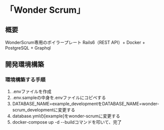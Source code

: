 # 「Wonder Scrum」

## 概要
WonderScrum専用のボイラープレート Rails6（REST API）+ Docker + PostgreSQL + Graphql

## 開発環境構築

### 環境構築する手順
1. .envファイルを作成
2. .env.sampleの中身を.envファイルにコピペする
3. DATABASE_NAME=example_developmentをDATABASE_NAME=wonder-scrum_developmentに変更する
4. database.ymlの[example]をwonder-scrumに変更する
5. docker-compose up -d --buildコマンドを叩いて、完了
